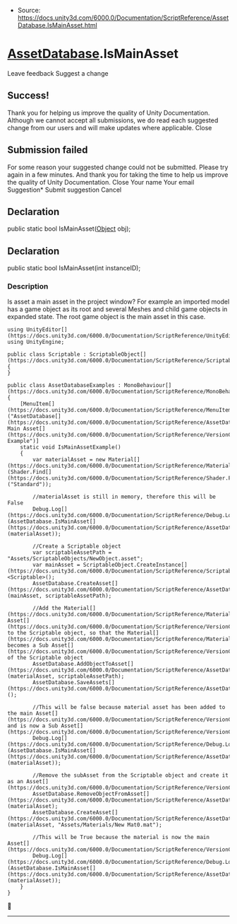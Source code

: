 * Source: https://docs.unity3d.com/6000.0/Documentation/ScriptReference/AssetDatabase.IsMainAsset.html

#  [AssetDatabase](https://docs.unity3d.com/6000.0/Documentation/ScriptReference/AssetDatabase.html).IsMainAsset
Leave feedback
Suggest a change
## Success!
Thank you for helping us improve the quality of Unity Documentation. Although we cannot accept all submissions, we do read each suggested change from our users and will make updates where applicable.
Close
## Submission failed
For some reason your suggested change could not be submitted. Please <a>try again</a> in a few minutes. And thank you for taking the time to help us improve the quality of Unity Documentation.
Close
Your name Your email Suggestion* Submit suggestion
Cancel
## Declaration
public static bool IsMainAsset([Object](https://docs.unity3d.com/6000.0/Documentation/ScriptReference/Object.html) obj); 
## Declaration
public static bool IsMainAsset(int instanceID); 
### Description
Is asset a main asset in the project window?
For example an imported model has a game object as its root and several Meshes and child game objects in expanded state. The root game object is the main asset in this case.
```
using UnityEditor[](https://docs.unity3d.com/6000.0/Documentation/ScriptReference/UnityEditor.html);
using UnityEngine;  
  
public class Scriptable : ScriptableObject[](https://docs.unity3d.com/6000.0/Documentation/ScriptReference/ScriptableObject.html)
{
}  
  
public class AssetDatabaseExamples : MonoBehaviour[](https://docs.unity3d.com/6000.0/Documentation/ScriptReference/MonoBehaviour.html)
{
    [MenuItem[](https://docs.unity3d.com/6000.0/Documentation/ScriptReference/MenuItem.html)("AssetDatabase[](https://docs.unity3d.com/6000.0/Documentation/ScriptReference/AssetDatabase.html)/Is Main Asset[](https://docs.unity3d.com/6000.0/Documentation/ScriptReference/VersionControl.Asset.html) Example")]
    static void IsMainAssetExample()
    {
        var materialAsset = new Material[](https://docs.unity3d.com/6000.0/Documentation/ScriptReference/Material.html)(Shader.Find[](https://docs.unity3d.com/6000.0/Documentation/ScriptReference/Shader.Find.html)("Standard"));  
  
        //materialAsset is still in memory, therefore this will be False
        Debug.Log[](https://docs.unity3d.com/6000.0/Documentation/ScriptReference/Debug.Log.html)(AssetDatabase.IsMainAsset[](https://docs.unity3d.com/6000.0/Documentation/ScriptReference/AssetDatabase.IsMainAsset.html)(materialAsset));  
  
        //Create a Scriptable object
        var scriptableAssetPath = "Assets/ScriptableObjects/NewObject.asset";
        var mainAsset = ScriptableObject.CreateInstance[](https://docs.unity3d.com/6000.0/Documentation/ScriptReference/ScriptableObject.CreateInstance.html)<Scriptable>();
        AssetDatabase.CreateAsset[](https://docs.unity3d.com/6000.0/Documentation/ScriptReference/AssetDatabase.CreateAsset.html)(mainAsset, scriptableAssetPath);  
  
        //Add the Material[](https://docs.unity3d.com/6000.0/Documentation/ScriptReference/Material.html) Asset[](https://docs.unity3d.com/6000.0/Documentation/ScriptReference/VersionControl.Asset.html) to the Scriptable object, so that the Material[](https://docs.unity3d.com/6000.0/Documentation/ScriptReference/Material.html) becomes a Sub Asset[](https://docs.unity3d.com/6000.0/Documentation/ScriptReference/VersionControl.Asset.html) of the Scriptable object
        AssetDatabase.AddObjectToAsset[](https://docs.unity3d.com/6000.0/Documentation/ScriptReference/AssetDatabase.AddObjectToAsset.html)(materialAsset, scriptableAssetPath);
        AssetDatabase.SaveAssets[](https://docs.unity3d.com/6000.0/Documentation/ScriptReference/AssetDatabase.SaveAssets.html)();  
  
        //This will be false because material asset has been added to the main Asset[](https://docs.unity3d.com/6000.0/Documentation/ScriptReference/VersionControl.Asset.html) and is now a Sub Asset[](https://docs.unity3d.com/6000.0/Documentation/ScriptReference/VersionControl.Asset.html)
        Debug.Log[](https://docs.unity3d.com/6000.0/Documentation/ScriptReference/Debug.Log.html)(AssetDatabase.IsMainAsset[](https://docs.unity3d.com/6000.0/Documentation/ScriptReference/AssetDatabase.IsMainAsset.html)(materialAsset));  
  
        //Remove the subAsset from the Scriptable object and create it as an Asset[](https://docs.unity3d.com/6000.0/Documentation/ScriptReference/VersionControl.Asset.html)
        AssetDatabase.RemoveObjectFromAsset[](https://docs.unity3d.com/6000.0/Documentation/ScriptReference/AssetDatabase.RemoveObjectFromAsset.html)(materialAsset);
        AssetDatabase.CreateAsset[](https://docs.unity3d.com/6000.0/Documentation/ScriptReference/AssetDatabase.CreateAsset.html)(materialAsset, "Assets/Materials/New Mat0.mat");  
  
        //This will be True because the material is now the main Asset[](https://docs.unity3d.com/6000.0/Documentation/ScriptReference/VersionControl.Asset.html)
        Debug.Log[](https://docs.unity3d.com/6000.0/Documentation/ScriptReference/Debug.Log.html)(AssetDatabase.IsMainAsset[](https://docs.unity3d.com/6000.0/Documentation/ScriptReference/AssetDatabase.IsMainAsset.html)(materialAsset));
    }
}
```

* * *
